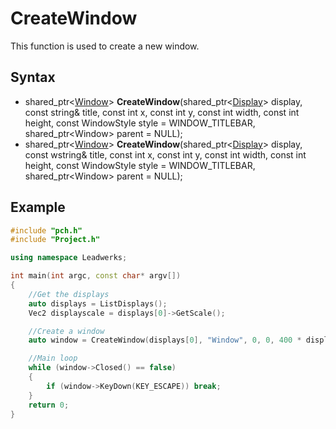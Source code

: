 # CreateWindow #
This function is used to create a new window.

## Syntax ##
- shared_ptr\<[Window](CPP_Window)\> **CreateWindow**(shared_ptr\<[Display](CPP_Display)\> display, const string& title, const int x, const int y, const int width, const int height, const WindowStyle style = WINDOW_TITLEBAR, shared_ptr\<Window\> parent = NULL);
- shared_ptr\<[Window](CPP_Window)\> **CreateWindow**(shared_ptr\<[Display](CPP_Display)\> display, const wstring& title, const int x, const int y, const int width, const int height, const WindowStyle style = WINDOW_TITLEBAR, shared_ptr\<Window\> parent = NULL);

## Example ##
```c++
#include "pch.h"
#include "Project.h"

using namespace Leadwerks;

int main(int argc, const char* argv[])
{
    //Get the displays
    auto displays = ListDisplays();
    Vec2 displayscale = displays[0]->GetScale();

    //Create a window
    auto window = CreateWindow(displays[0], "Window", 0, 0, 400 * displayscale.x, 300 * displayscale.y, WINDOW_TITLEBAR | WINDOW_CENTER);

    //Main loop
    while (window->Closed() == false)
    {
        if (window->KeyDown(KEY_ESCAPE)) break;
    }
    return 0;
}
```
